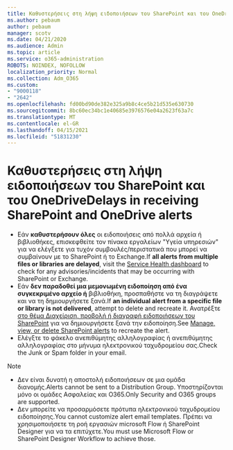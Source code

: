 ```yaml
---
title: Καθυστερήσεις στη λήψη ειδοποιήσεων του SharePoint και του OneDrive
ms.author: pebaum
author: pebaum
manager: scotv
ms.date: 04/21/2020
ms.audience: Admin
ms.topic: article
ms.service: o365-administration
ROBOTS: NOINDEX, NOFOLLOW
localization_priority: Normal
ms.collection: Adm_O365
ms.custom:
- "9000118"
- "2642"
ms.openlocfilehash: fd00bd90de382e325a9b8c4ce5b21d535e630730
ms.sourcegitcommit: 8bc60ec34bc1e40685e3976576e04a2623f63a7c
ms.translationtype: MT
ms.contentlocale: el-GR
ms.lasthandoff: 04/15/2021
ms.locfileid: "51831230"
---
```

# <a name="delays-in-receiving-sharepoint-and-onedrive-alerts"></a><span data-ttu-id="5a9a2-102">Καθυστερήσεις στη λήψη ειδοποιήσεων του SharePoint και του OneDrive</span><span class="sxs-lookup"><span data-stu-id="5a9a2-102">Delays in receiving SharePoint and OneDrive alerts</span></span>

- <span data-ttu-id="5a9a2-103">Εάν **καθυστερήσουν όλες** οι ειδοποιήσεις από πολλά [](https://portal.office.com/adminportal/home?ref=/servicehealth) αρχεία ή βιβλιοθήκες, επισκεφθείτε τον πίνακα εργαλείων "Υγεία υπηρεσιών" για να ελέγξετε για τυχόν συμβουλές/περιστατικά που μπορεί να συμβαίνουν με το SharePoint ή το Exchange.</span><span class="sxs-lookup"><span data-stu-id="5a9a2-103">If **all alerts from multiple files or libraries are delayed**, visit the [Service Health dashboard](https://portal.office.com/adminportal/home?ref=/servicehealth) to check for any advisories/incidents that may be occurring with SharePoint or Exchange.</span></span>
- <span data-ttu-id="5a9a2-104">Εάν **δεν παραδοθεί μια μεμονωμένη ειδοποίηση από ένα συγκεκριμένο αρχείο ή** βιβλιοθήκη, προσπαθήστε να τη διαγράψετε και να τη δημιουργήσετε ξανά.</span><span class="sxs-lookup"><span data-stu-id="5a9a2-104">If **an individual alert from a specific file or library is not delivered**, attempt to delete and recreate it.</span></span> <span data-ttu-id="5a9a2-105">Ανατρέξτε [στο θέμα Διαχείριση, προβολή ή διαγραφή ειδοποιήσεων του SharePoint](https://support.microsoft.com/office/99dfb19c-9a90-4a8c-aba1-aa8c8afb0de2) για να δημιουργήσετε ξανά την ειδοποίηση.</span><span class="sxs-lookup"><span data-stu-id="5a9a2-105">See [Manage, view, or delete SharePoint alerts](https://support.microsoft.com/office/99dfb19c-9a90-4a8c-aba1-aa8c8afb0de2) to recreate the alert.</span></span>
- <span data-ttu-id="5a9a2-106">Ελέγξτε το φάκελο ανεπιθύμητης αλληλογραφίας ή ανεπιθύμητης αλληλογραφίας στο μήνυμα ηλεκτρονικού ταχυδρομείου σας.</span><span class="sxs-lookup"><span data-stu-id="5a9a2-106">Check the Junk or Spam folder in your email.</span></span>

> [!NOTE]
> - <span data-ttu-id="5a9a2-107">Δεν είναι δυνατή η αποστολή ειδοποιήσεων σε μια ομάδα διανομής.</span><span class="sxs-lookup"><span data-stu-id="5a9a2-107">Alerts cannot be sent to a Distribution Group.</span></span> <span data-ttu-id="5a9a2-108">Υποστηρίζονται μόνο οι ομάδες Ασφαλείας και O365.</span><span class="sxs-lookup"><span data-stu-id="5a9a2-108">Only Security and O365 groups are supported.</span></span>
> - <span data-ttu-id="5a9a2-109">Δεν μπορείτε να προσαρμόσετε πρότυπα ηλεκτρονικού ταχυδρομείου ειδοποίησης.</span><span class="sxs-lookup"><span data-stu-id="5a9a2-109">You cannot customize alert email templates.</span></span> <span data-ttu-id="5a9a2-110">Πρέπει να χρησιμοποιήσετε τη ροή εργασιών microsoft Flow ή SharePoint Designer για να τα επιτύχετε.</span><span class="sxs-lookup"><span data-stu-id="5a9a2-110">You must use Microsoft Flow or SharePoint Designer Workflow to achieve those.</span></span>
